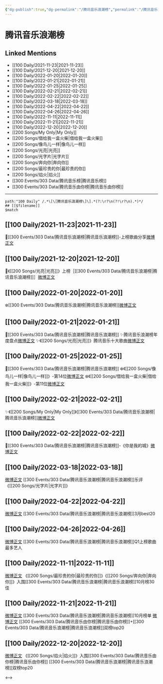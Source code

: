```yaml
---
{"dg-publish":true,"dg-permalink":"/腾讯音乐浪潮榜","permalink":"/腾讯音乐浪潮榜/","title":"腾讯音乐浪潮榜","tags":[null]}
---
```


# 腾讯音乐浪潮榜

## Linked Mentions
- [[100 Daily/2021-11-23\|2021-11-23]]
- [[100 Daily/2021-12-20\|2021-12-20]]
- [[100 Daily/2022-01-20\|2022-01-20]]
- [[100 Daily/2022-01-21\|2022-01-21]]
- [[100 Daily/2022-01-25\|2022-01-25]]
- [[100 Daily/2022-02-21\|2022-02-21]]
- [[100 Daily/2022-02-22\|2022-02-22]]
- [[100 Daily/2022-03-18\|2022-03-18]]
- [[100 Daily/2022-04-22\|2022-04-22]]
- [[100 Daily/2022-04-26\|2022-04-26]]
- [[100 Daily/2022-11-11\|2022-11-11]]
- [[100 Daily/2022-11-21\|2022-11-21]]
- [[100 Daily/2022-12-20\|2022-12-20]]
- [[200 Songs/My Only\|My Only]]
- [[200 Songs/借给我一盒火柴\|借给我一盒火柴]]
- [[200 Songs/像鸟儿一样\|像鸟儿一样]]
- [[200 Songs/光亮\|光亮]]
- [[200 Songs/光字片\|光字片]]
- [[200 Songs/奔向你\|奔向你]]
- [[200 Songs/最珍贵的你\|最珍贵的你]]
- [[200 Songs/焰火\|焰火]]
- [[300 Events/303 Data/腾讯音乐榜\|腾讯音乐榜]]
- [[300 Events/303 Data/腾讯音乐由你榜\|腾讯音乐由你榜]]


---

```expander
path:"100 Daily" /.*\[\[腾讯音乐浪潮榜\]\].*(?:\r?\n(?!\r?\n).*)*/
## [[$filename]]
$match
```
## [[100 Daily/2021-11-23\|2021-11-23]]
🌟[[300 Events/303 Data/腾讯音乐浪潮榜\|腾讯音乐浪潮榜]]-上榜歌曲分享[微博正文](https://m.weibo.cn/6466290670/4706731168892678)

## [[100 Daily/2021-12-20\|2021-12-20]]
🎵《[[200 Songs/光亮\|光亮]]》上榜［[[300 Events/303 Data/腾讯音乐浪潮榜\|腾讯音乐浪潮榜]]］[微博正文](https://m.weibo.cn/6466290670/4716518644912929)
## [[100 Daily/2022-01-20\|2022-01-20]]
❄️[[300 Events/303 Data/腾讯音乐浪潮榜\|腾讯音乐浪潮榜]][微博正文](https://m.weibo.cn/6466290670/4727812063501367)
## [[100 Daily/2022-01-21\|2022-01-21]]
🌟[[300 Events/303 Data/腾讯音乐浪潮榜\|腾讯音乐浪潮榜]]
✨腾讯音乐浪潮榜年度盘点[微博正文](https://m.weibo.cn/6466290670/4728009581397540)
✨《[[200 Songs/光亮\|光亮]]》腾讯音乐十大歌曲[微博正文](https://m.weibo.cn/6466290670/4728049335535551)
## [[100 Daily/2022-01-25\|2022-01-25]]
🌟[[300 Events/303 Data/腾讯音乐浪潮榜\|腾讯音乐浪潮榜]]
❄️《[[200 Songs/像鸟儿一样\|像鸟儿一样]]》-第14位[微博正文](https://m.weibo.cn/6466290670/4729555933200879)
❄️《[[200 Songs/借给我一盒火柴\|借给我一盒火柴]]》-第11位[微博正文](https://m.weibo.cn/6466290670/4729602738226005)
## [[100 Daily/2022-02-21\|2022-02-21]]
✨《[[200 Songs/My Only\|My Only]]》[[300 Events/303 Data/腾讯音乐浪潮榜\|腾讯音乐浪潮榜]][微博正文](https://m.weibo.cn/6466290670/4739377651254073)
## [[100 Daily/2022-02-22\|2022-02-22]]
🌟[[300 Events/303 Data/腾讯音乐浪潮榜\|腾讯音乐浪潮榜]]-《你是我的城》[微博正文](https://m.weibo.cn/6466290670/4739659273344055)

## [[100 Daily/2022-03-18\|2022-03-18]]
[微博正文](https://weibo.com/detail/4748327776161197) [[300 Events/303 Data/腾讯音乐浪潮榜\|腾讯音乐浪潮榜]]乐评《[[200 Songs/光字片\|光字片]]》
## [[100 Daily/2022-04-22\|2022-04-22]]
[微博正文](https://m.weibo.cn/7530784115/4761022079963576) [[300 Events/303 Data/腾讯音乐浪潮榜\|腾讯音乐浪潮榜]]3月best20
## [[100 Daily/2022-04-26\|2022-04-26]]
[微博正文](https://m.weibo.cn/7530784115/4762555391674498) [[300 Events/303 Data/腾讯音乐浪潮榜\|腾讯音乐浪潮榜]]Q1上榜歌曲最多艺人

## [[100 Daily/2022-11-11\|2022-11-11]]
[微博正文](http://weibo.com/7530784115/MevBQAWMW) 《[[200 Songs/最珍贵的你\|最珍贵的你]]》《[[200 Songs/奔向你\|奔向你]]》入围[[300 Events/303 Data/腾讯音乐浪潮榜\|腾讯音乐浪潮榜]]10月榜30佳
## [[100 Daily/2022-11-21\|2022-11-21]]
[微博正文](https://m.weibo.cn/7530784115/4838204908511015) [[300 Events/303 Data/腾讯音乐浪潮榜\|腾讯音乐浪潮榜]]10月榜单
[微博正文](https://m.weibo.cn/6573096128/4838257760931382) [[300 Events/303 Data/腾讯音乐由你榜\|腾讯音乐由你榜]]+[[300 Events/303 Data/腾讯音乐浪潮榜\|腾讯音乐浪潮榜]]双榜top20
## [[100 Daily/2022-12-20\|2022-12-20]]
[微博正文](https://m.weibo.cn/6573096128/4848767360043486) 《[[200 Songs/焰火\|焰火]]》入围[[300 Events/303 Data/腾讯音乐由你榜\|腾讯音乐由你榜]] [[300 Events/303 Data/腾讯音乐浪潮榜\|腾讯音乐浪潮榜]]双榜top20

<-->
